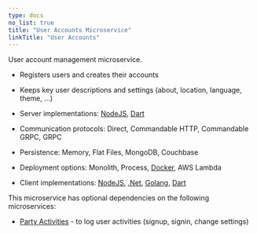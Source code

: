 ```yaml
---
type: docs
no_list: true
title: "User Accounts Microservice"
linkTitle: "User Accounts" 
---
```


User account management microservice.

- Registers users and creates their accounts
- Keeps key user descriptions and settings (about, location, language, theme, ...)

- Server implementations: [NodeJS](https://github.com/pip-services-users/pip-services-accounts-node), [Dart](https://github.com/pip-services-users/pip-services-accounts-dart)
- Communication protocols: Direct, Commandable HTTP, Commandable GRPC, GRPC
- Persistence: Memory, Flat Files, MongoDB, Couchbase
- Deployment options: Monolith, Process, [Docker](https://hub.docker.com/u/pipdevs), AWS Lambda
- Client implementations: [NodeJS](https://github.com/pip-services-users/pip-clients-accounts-node), [.Net](https://github.com/pip-services-users/pip-clients-accounts-dotnet), [Golang](https://github.com/pip-services-users/pip-clients-accounts-go), [Dart](https://github.com/pip-services-users/pip-clients-accounts-dart)


This microservice has optional dependencies on the following microservices:

- [Party Activities](../party_activities) - to log user activities (signup, signin, change settings)